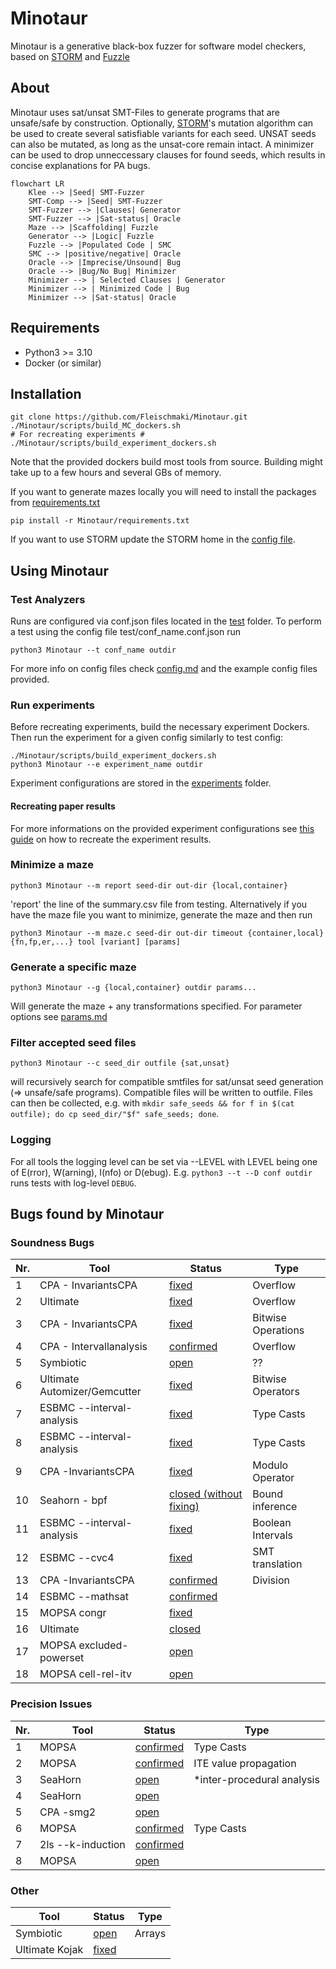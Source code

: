 # Minotaur
Minotaur is a generative black-box fuzzer for software model checkers, based on [STORM](https://github.com/mariachris/storm) and [Fuzzle](https://github.com/SoftSec-KAIST/Fuzzle)

## About
Minotaur uses sat/unsat SMT-Files to generate programs that are unsafe/safe by construction. Optionally, [STORM](https://github.com/mariachris/storm)'s mutation algorithm can be used to create several satisfiable variants for each seed. UNSAT seeds can also be mutated, as long as the unsat-core remain intact. A minimizer can be used to drop unneccessary clauses for found seeds, which results in concise explanations for PA bugs.  
```mermaid
flowchart LR
    Klee --> |Seed| SMT-Fuzzer
    SMT-Comp --> |Seed| SMT-Fuzzer
    SMT-Fuzzer --> |Clauses| Generator 
    SMT-Fuzzer --> |Sat-status| Oracle
    Maze --> |Scaffolding| Fuzzle
    Generator --> |Logic| Fuzzle
    Fuzzle --> |Populated Code | SMC
    SMC --> |positive/negative| Oracle
    Oracle --> |Imprecise/Unsound| Bug 
    Oracle --> |Bug/No Bug| Minimizer
    Minimizer --> | Selected Clauses | Generator
    Minimizer --> | Minimized Code | Bug
    Minimizer --> |Sat-status| Oracle
```
## Requirements
- Python3 >= 3.10
- Docker (or similar)

## Installation
```
git clone https://github.com/Fleischmaki/Minotaur.git
./Minotaur/scripts/build_MC_dockers.sh
# For recreating experiments #
./Minotaur/scripts/build_experiment_dockers.sh
```
Note that the provided dockers build most tools from source. Building might take up to a few hours and several GBs of memory.

If you want to generate mazes locally you will need to install the packages from [requirements.txt](requirements.txt)
```
pip install -r Minotaur/requirements.txt
``` 

If you want to use STORM update the STORM home in the [config file](Minotaur/src/maze_gen/storm/config.py).
## Using Minotaur
### Test Analyzers
Runs are configured via conf.json files located in the [test](Minotaur/test) folder.
To perform a test using the config file test/conf_name.conf.json run 
```
python3 Minotaur --t conf_name outdir
```
For more info on config files check [config.md](./config.md) and the example config files provided.

### Run experiments
Before recreating experiments, build the necessary experiment Dockers. Then run the experiment for a given config similarly to test config: 
```
./Minotaur/scripts/build_experiment_dockers.sh
python3 Minotaur --e experiment_name outdir
```
Experiment configurations are stored in the [experiments](experiments) folder. 
#### Recreating paper results
For more informations on the provided experiment configurations see [this guide](recreate_results.md) on how to recreate the experiment results. 

### Minimize a maze
```
python3 Minotaur --m report seed-dir out-dir {local,container}
```
'report' the line of the summary.csv file from testing.
Alternatively if you have the maze file you want to minimize, generate the maze and then run 
```
python3 Minotaur --m maze.c seed-dir out-dir timeout {container,local} {fn,fp,er,...} tool [variant] [params]
```

### Generate a specific maze
```
python3 Minotaur --g {local,container} outdir params...
```
Will generate the maze + any transformations specified. For parameter options see [params.md](./params.md)

### Filter accepted seed files
```
python3 Minotaur --c seed_dir outfile {sat,unsat}
```
will recursively search for compatible smtfiles for sat/unsat seed generation (=> unsafe/safe programs).
Compatible files will be written to outfile. Files can then be collected, e.g. with `mkdir safe_seeds && for f in $(cat outfile); do cp seed_dir/"$f" safe_seeds; done`.

### Logging
For all tools the logging level can be set via --LEVEL with LEVEL being one of E(rror), W(arning), I(nfo) or D(ebug). E.g. `python3 --t --D conf outdir` runs tests with log-level `DEBUG`. 

## Bugs found by Minotaur
### Soundness Bugs
Nr.  | Tool | Status | Type
| --  | -- | -- | -- |
1 | CPA - InvariantsCPA | [fixed](https://gitlab.com/sosy-lab/software/cpachecker/-/issues/1114) | Overflow
2 | Ultimate | [fixed](https://github.com/ultimate-pa/ultimate/issues/642#issuecomment-1661186726) | Overflow
3 |CPA - InvariantsCPA | [fixed](https://gitlab.com/sosy-lab/software/cpachecker/-/issues/1130) | Bitwise Operations
4 |CPA - Intervallanalysis | [confirmed](https://gitlab.com/sosy-lab/software/cpachecker/-/issues/1132#note_1544904422) | Overflow
5 |Symbiotic | [open](https://github.com/staticafi/symbiotic/issues/247) | ??
6 |Ultimate Automizer/Gemcutter | [fixed](https://github.com/ultimate-pa/ultimate/issues/646) | Bitwise Operators
7 |ESBMC --interval-analysis | [fixed](https://github.com/esbmc/esbmc/issues/1363) | Type Casts
8 |ESBMC --interval-analysis | [fixed](https://github.com/esbmc/esbmc/issues/1392) | Type Casts
9 |CPA -InvariantsCPA | [fixed](https://gitlab.com/sosy-lab/software/cpachecker/-/issues/1194) | Modulo Operator
10 |Seahorn - bpf | [closed (without fixing)](https://github.com/seahorn/seahorn/issues/545) | Bound inference
11 |ESBMC --interval-analysis | [fixed](https://github.com/esbmc/esbmc/issues/1565) | Boolean Intervals
12 |ESBMC --cvc4 | [fixed](https://github.com/esbmc/esbmc/issues/1770) | SMT translation
13 |CPA -InvariantsCPA | [confirmed](https://gitlab.com/sosy-lab/software/cpachecker/-/issues/1208) | Division
14 |ESBMC --mathsat| [confirmed](https://github.com/esbmc/esbmc/issues/1771) | 
15 | MOPSA congr | [fixed](https://gitlab.com/mopsa/mopsa-analyzer/-/issues/179) | 
16 | Ultimate | [closed](https://github.com/ultimate-pa/ultimate/issues/664) |
17 | MOPSA excluded-powerset | [open](https://gitlab.com/mopsa/mopsa-analyzer/-/issues/182) |
18 | MOPSA cell-rel-itv | [open](https://gitlab.com/mopsa/mopsa-analyzer/-/issues/183) |

### Precision Issues
Nr. |Tool | Status | Type
| -- | -- | -- | -- |
1 | MOPSA | [confirmed](https://gitlab.com/mopsa/mopsa-analyzer/-/issues/150) | Type Casts
2 | MOPSA | [confirmed](https://gitlab.com/mopsa/mopsa-analyzer/-/issues/157) | ITE value propagation
3 | SeaHorn | [open](https://github.com/seahorn/seahorn/issues/546) | *inter-procedural analysis
4 | SeaHorn | [open](https://github.com/seahorn/seahorn/issues/550) |
5 | CPA -smg2 | [open](https://gitlab.com/sosy-lab/software/cpachecker/-/issues/1211) | 
6 | MOPSA | [confirmed](https://gitlab.com/mopsa/mopsa-analyzer/-/issues/177) | Type Casts
7 | 2ls --k-induction | [confirmed](https://github.com/diffblue/2ls/issues/177)
8 | MOPSA | [open](https://gitlab.com/mopsa/mopsa-analyzer/-/issues/178)
### Other
Tool | Status | Type
 -- | -- | --
 Symbiotic | [open](https://github.com/staticafi/symbiotic/issues/246) | Arrays
 Ultimate Kojak | [fixed](https://github.com/ultimate-pa/ultimate/issues/647#event-10423593364) |
